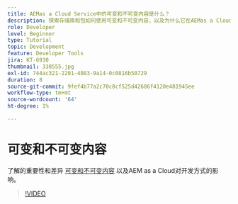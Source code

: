 ```yaml
---
title: AEMas a Cloud Service中的可变和不可变内容是什么？
description: 探索存储库和包如何使用可变和不可变内容，以及为什么它在AEMas a Cloud Service中很重要。
role: Developer
level: Beginner
type: Tutorial
topic: Development
feature: Developer Tools
jira: KT-6930
thumbnail: 330555.jpg
exl-id: 744ac321-2201-4083-9a14-0c0816b50729
duration: 8
source-git-commit: 9fef4b77a2c70c8cf525d42686f4120e481945ee
workflow-type: tm+mt
source-wordcount: '64'
ht-degree: 1%

---
```


# 可变和不可变内容

了解的重要性和差异 [可变和不可变内容](https://experienceleague.adobe.com/docs/experience-manager-cloud-service/implementing/developing/aem-project-content-package-structure.html) 以及AEM as a Cloud对开发方式的影响。

>[!VIDEO](https://video.tv.adobe.com/v/330555?quality=12&learn=on)
